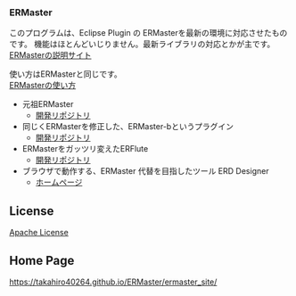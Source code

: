 ### ERMaster

このプログラムは、Eclipse Plugin の ERMasterを最新の環境に対応させたものです。
機能はほとんどいじりません。最新ライブラリの対応とかが主です。
[ERMasterの説明サイト](https://takahiro40264.github.io/ERMaster/ermaster_site/)

使い方はERMasterと同じです。  
[ERMasterの使い方](https://ermaster.sourceforge.net/index_ja.html)

- 元祖ERMaster
  - [開発リポジトリ](https://sourceforge.net/projects/ermaster/)
- 同じくERMasterを修正した、ERMaster-bというプラグイン
  - [開発リポジトリ](https://github.com/naoki-iwami/ermaster-b)
- ERMasterをガッツリ変えたERFlute
  - [開発リポジトリ](https://dbflute.seasar.org/ja/manual/function/helper/erflute/index.html)
- ブラウザで動作する、ERMaster 代替を目指したツール ERD Designer
  - [ホームページ](https://kajitiluna.github.io/erd-designer/)

License
--------
[Apache License](http://www.apache.org/licenses/)

Home Page
--------
https://takahiro40264.github.io/ERMaster/ermaster_site/

